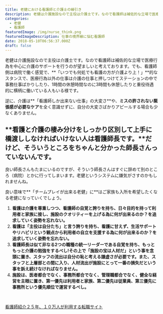 ```yaml
---
title: 老健における看護師と介護士の線引き
description: 老健は介護施設なので主役は介護士です。なので看護師は補佐的な立場で医療行為を中心に介護のサポートを行うのが望ましいと考えております。
categories:
  - 老健
  - 看護師
featuredImage: /img/nurse_think.png
featuredImageDescription: 仕事の境界線に悩む看護師
date: 2018-05-10T06:56:37.000Z
draft: false
---
```

老健は介護施設なので主役は介護士です。なので看護師は補佐的な立場で医療行為を中心に介護のサポートを行うのが望ましいと考えております。でも、看護師側は病院で働く感覚で、**「いつでも何処でも看護の方が介護より上！」**的なスタンスで、医療行為以外の仕事は介護の仕事と押しつけてステーションの中で事務仕事ばかりしたり、1時間の休憩時間なのに3時間も休憩したりと重役待遇的に横柄に働いている人もいる様です。

逆に、介護は**「看護師しか出来ない仕事」の大変さ**や、**ミスの許されない緊張感が必要なケア**を全く意識せずに、自分の大変さばかりアピールする場合も少なくありません。

## **看護と介護の棲み分けをしっかり区別して上手に橋渡ししなければいけない人は看護師長です。****だけど、そういうところをちゃんと分かった師長さんっていないんです。**

良い師長さんもたまにいるのですが、そういう師長さんはすぐに辞めて別のところ（病院）とかに行ってしまいます。老健というシステムに嫌気がさすのかもしれませんね。

良い意味で**「チームプレイが出来る老健」に**はご家族も入所を希望したくなる老健になっていくでしょう。

  1. **看護は介護を尊重しつつ、看護師の自覚と誇りを持ち、日々目的を持って利用者と家族に接し、施設のクオリティーを上げる為に何が出来るのか？を追求していく姿勢を忘れない。**
  2. **看護は「主役は自分たち」と言う誇りを持ち、看護に甘えず、生活サポートやリハビリという観点から利用者の自立を支援する為に何が出来るのか？を追求していく姿勢を忘れない。**
  3. **看護師長は似て非なる2つの職種の統一リーダーである自覚を持ち、もっともっと介護の勉強をするべし!その上で「施設の宝は人材だ」という事を念頭に置き、スタッフの流出は自分の恥と考える謙虚さが必要です。また、スタッフと上層部との間に入り、人材流出が施設にとって一番の損失だという事を訴え続けなければなりません。**
  4. **施設は、医者都合でなく、事務所都合でなく、管理職都合でなく、健全な経営を主眼に置き、第一優先は利用者と家族、第二優先は従業員、第三優先に事務所という優先順位で運営するべし。**

&nbsp;

<a href="https://px.a8.net/svt/ejp?a8mat=1O594G+BTQ7U2+28U0+61Z82" target="_blank" rel="nofollow noopener">看護師紹介２５年、１０万人が利用する転職サイト</a>

<img src="https://www13.a8.net/0.gif?a8mat=1O594G+BTQ7U2+28U0+61Z82" alt="" width="1" height="1" border="0" />
